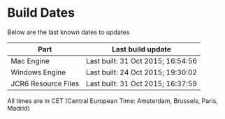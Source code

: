 # Build Dates

Below are the last known dates to updates

Part | Last build update
-----|-----
Mac Engine | Last built: 31 Oct 2015; 16:54:56
Windows Engine | Last built: 24 Oct 2015; 19:30:02
JCR6 Resource Files | Last built: 31 Oct 2015; 16:37:59
All times are in CET (Central European Time: Amsterdam, Brussels, Paris, Madrid)



